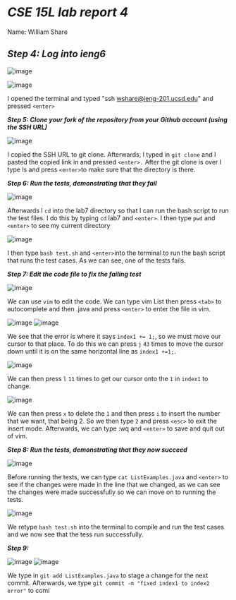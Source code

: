 # ***CSE 15L lab report 4***   
Name: William Share

***Step 4: Log into ieng6***
---

![image](https://github.com/wshare26/cse15l-lab-reports/assets/156359336/6e0f9cfa-fd11-4196-b65d-8106c6a6d2c6)

![image](https://github.com/wshare26/cse15l-lab-reports/assets/156359336/7c0bb0f8-00ae-4d28-a23a-eb2652576e0d)

I opened the terminal and typed "ssh wshare@ieng-201.ucsd.edu" and pressed  `<enter> `


***Step 5: Clone your fork of the repository from your Github account (using the SSH URL)***

![image](https://github.com/wshare26/cse15l-lab-reports/assets/156359336/99af031a-df93-479c-917e-1e381a457929)

I copied the SSH URL to git clone. Afterwards, I typed in `git clone` and I pasted the copied link in and pressed `<enter>.` After the git clone is over I type ls and press `<enter>`to make sure that the directory is there.

***Step 6: Run the tests, demonstrating that they fail***


![image](https://github.com/wshare26/cse15l-lab-reports/assets/156359336/d460585c-138e-4cd7-b8fc-226c132d2b19)


Afterwards I `cd` into the lab7 directory so that I can run the bash script to run the test files. I do this by typing `cd` lab7 and `<enter>`. I then type `pwd` and `<enter>` to see my current directory

![image](https://github.com/wshare26/cse15l-lab-reports/assets/156359336/4b57a23f-6683-4d92-85e6-3433b1a06b08)

I then type `bash test.sh` and `<enter>`into the terminal to run the bash script that runs the test cases. As we can see, one of the tests fails.

***Step 7: Edit the code file to fix the failing test***


![image](https://github.com/wshare26/cse15l-lab-reports/assets/156359336/0c141afb-bc6a-4f8b-87ec-ec913f47e023)

We can use `vim` to edit the code. We can type vim List then press `<tab>` to autocomplete and then .java and press `<enter>` to enter the file in vim.

![image](https://github.com/wshare26/cse15l-lab-reports/assets/156359336/8b545280-1d28-4287-b1a5-ac385330bedf)
![image](https://github.com/wshare26/cse15l-lab-reports/assets/156359336/e9f9098e-83cb-4b69-88e0-9dd9bb5e7512)


We see that the error is where it says `index1 += 1;`, so we must move our cursor to that place. To do this we can press `j` `43` times to move the cursor down until it is on the same horizontal line as `index1 +=1;`. 



![image](https://github.com/wshare26/cse15l-lab-reports/assets/156359336/b8150ecc-7850-40c5-9fd6-7aa35d0b1ce7)


We can then press `l` `11` times to get our cursor onto the `1` in `index1` to change.


![image](https://github.com/wshare26/cse15l-lab-reports/assets/156359336/0315f78c-f68f-4f67-a4fe-cb36ec436c02)



We can then press `x` to delete the `1` and then press `i` to insert the number that we want, that being 2. So we then type `2` and press `<esc>` to exit the insert mode. Afterwards, we can type :wq and `<enter>` to save and quit out of vim.


***Step 8: Run the tests, demonstrating that they now succeed***


![image](https://github.com/wshare26/cse15l-lab-reports/assets/156359336/91999f32-563e-4148-b478-b88d0d9ea1d8)

Before running the tests, we can type `cat ListExamples.java` and `<enter>` to see if the changes were made in the line that we changed, as we can see the changes were made successfully so we can move on to running the tests.

![image](https://github.com/wshare26/cse15l-lab-reports/assets/156359336/20b25436-3b55-4ec4-915b-e8cbea9cdcbf)

We retype `bash test.sh` into the terminal to compile and run the test cases and we now see that the tess run successfully.






***Step 9:***

![image](https://github.com/wshare26/cse15l-lab-reports/assets/156359336/9f84579f-b96b-4841-be79-d0c5abf03e19)
![image](https://github.com/wshare26/cse15l-lab-reports/assets/156359336/08f4103a-3e8a-416b-acb2-c9a6fd7e5212)

We type in `git add ListExamples.java` to stage a change for the next commit. Afterwards, we type `git commit -m "fixed index1 to index2 error"` to comi








